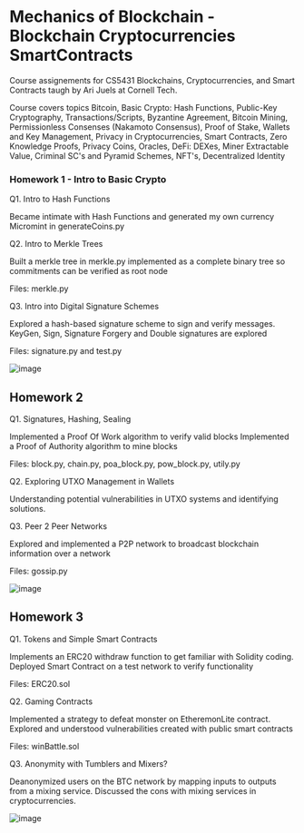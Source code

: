 # Mechanics of Blockchain - Blockchain Cryptocurrencies SmartContracts

Course assignements for CS5431 Blockchains, Cryptocurrencies, and Smart Contracts taugh by Ari Juels at Cornell Tech. 

Course covers topics Bitcoin, Basic Crypto: Hash Functions, Public-Key Cryptography, Transactions/Scripts, Byzantine Agreement, Bitcoin Mining, Permissionless Consenses (Nakamoto Consensus), Proof of Stake, Wallets and Key Management, Privacy in Cryptocurrencies, Smart Contracts, Zero Knowledge Proofs, Privacy Coins, Oracles, DeFi: DEXes, Miner Extractable Value, Criminal SC's and Pyramid Schemes, NFT's, Decentralized Identity

### Homework 1 - Intro to Basic Crypto

Q1. Intro to Hash Functions

Became intimate with Hash Functions and generated my own currency Micromint in generateCoins.py

Q2. Intro to Merkle Trees

Built a merkle tree in merkle.py implemented as a complete binary tree so commitments can be verified as root node

Files: merkle.py

Q3. Intro into Digital Signature Schemes

Explored a hash-based signature scheme to sign and verify messages. KeyGen, Sign, Signature Forgery and Double signatures are explored

Files: signature.py and test.py

![image](https://user-images.githubusercontent.com/89815451/164126321-e8b1f990-e369-4506-a167-5109558b7ef9.png)

## Homework 2 

Q1. Signatures, Hashing, Sealing

Implemented a Proof Of Work algorithm to verify valid blocks
Implemented a Proof of Authority algorithm to mine blocks

Files: block.py, chain.py, poa_block.py, pow_block.py, utily.py

Q2. Exploring UTXO Management in Wallets

Understanding potential vulnerabilities in UTXO systems and identifying solutions. 

Q3. Peer 2 Peer Networks

Explored and implemented a P2P network to broadcast blockchain information over a network

Files: gossip.py

![image](https://user-images.githubusercontent.com/89815451/164126419-9aa9558d-0783-470f-90a5-45050499c258.png)


## Homework 3

Q1. Tokens and Simple Smart Contracts

Implements an ERC20 withdraw function to get familiar with Solidity coding. Deployed Smart Contract on a test network to verify functionality

Files: ERC20.sol

Q2. Gaming Contracts

Implemented a strategy to defeat monster on EtheremonLite contract. Explored and understood vulnerabilities created with public smart contracts

Files: winBattle.sol

Q3. Anonymity with Tumblers and Mixers?

Deanonymized users on the BTC network by mapping inputs to outputs from a mixing service. Discussed the cons with mixing services in cryptocurrencies.

![image](https://user-images.githubusercontent.com/89815451/164126456-c6e06dfe-6369-4546-8d36-1f7ddb8dfe96.png)














